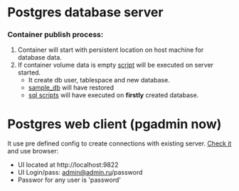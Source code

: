 # Postgres database server
### Container publish process:
1. Container will start with persistent location on host machine for database data.
2. If container volume data is empty [script](/dev-kit/build/deploy/local/postgres/bash/server_config.sh) will be executed on server started. 
    - It create db user, tablespace and new database. 
    - [sample_db](/dev-kit/build/deploy/local/postgres/sample_db/dvdrental.tar) will have restored
    - [sql scripts](/dev-kit/build/deploy/local/postgres/sql) will have executed on __firstly__ created database.

# Postgres web client (pgadmin now)

It use pre defined config to create connections with existing server. [Check it](/dev-kit/build/deploy/local/postgres/pgadmin/servers.json) and use browser: 

- UI located at http://localhost:9822
- UI Login/pass: admin@admin.ru/password
- Passwor for any user is 'password'